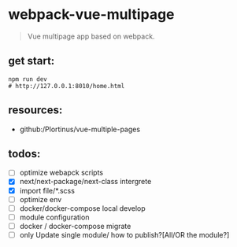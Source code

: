 # webpack-vue-multipage
> Vue multipage app based on webpack.

## get start:
```shell
npm run dev 
# http://127.0.0.1:8010/home.html
```

## resources:
+ github:/Plortinus/vue-multiple-pages

## todos:
+ [ ] optimize webapck scripts
+ [x] next/next-package/next-class intergrete
+ [x] import file/*.scss
+ [ ] optimize env
+ [ ] docker/docker-compose local develop
+ [ ] module configuration
+ [ ] docker / docker-compose migrate
+ [ ] only Update single module/ how to publish?[All/OR the module?]
